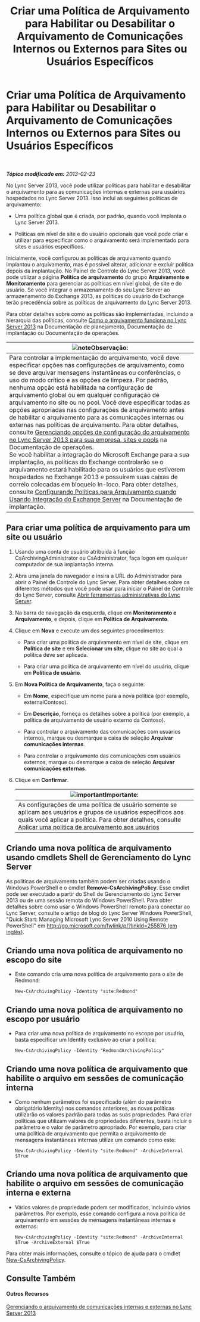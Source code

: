 ﻿---
title: Criar uma Política de Arquivamento para Habilitar ou Desabilitar o Arquivamento de Comunicações Internos ou Externos para Sites ou Usuários Específicos
TOCTitle: Criar uma Política de Arquivamento para Habilitar ou Desabilitar o Arquivamento de Comunicações Internos ou Externos para Sites ou Usuários Específicos
ms:assetid: 5864793a-ba72-470c-bb5b-9fb41e968896
ms:mtpsurl: https://technet.microsoft.com/pt-br/library/Gg398385(v=OCS.15)
ms:contentKeyID: 49306780
ms.date: 05/19/2016
mtps_version: v=OCS.15
ms.translationtype: HT
---

# Criar uma Política de Arquivamento para Habilitar ou Desabilitar o Arquivamento de Comunicações Internos ou Externos para Sites ou Usuários Específicos

 

_**Tópico modificado em:** 2013-02-23_

No Lync Server 2013, você pode utilizar políticas para habilitar e desabilitar o arquivamento para as comunicações internas e externas para usuários hospedados no Lync Server 2013. Isso inclui as seguintes políticas de arquivamento:

  - Uma política global que é criada, por padrão, quando você implanta o Lync Server 2013.

  - Políticas em nível de site e do usuário opcionais que você pode criar e utilizar para especificar como o arquivamento será implementado para sites e usuários específicos.

Inicialmente, você configurou as políticas de arquivamento quando implantou o arquivamento, mas é possível alterar, adicionar e excluir política depois da implantação. No Painel de Controle do Lync Server 2013, você pode utilizar a página **Política de arquivamento** do grupo **Arquivamento e Monitoramento** para gerenciar as políticas em nível global, de site e do usuário. Se você integrar o armazenamento do seu Lync Server ao armazenamento do Exchange 2013, as políticas do usuário do Exchange terão precedência sobre as políticas de arquivamento do Lync Server 2013.

Para obter detalhes sobre como as políticas são implementadas, incluindo a hierarquia das políticas, consulte [Como o arquivamento funciona no Lync Server 2013](lync-server-2013-how-archiving-works.md) na Documentação de planejamento, Documentação de implantação ou Documentação de operações.

<table>
<thead>
<tr class="header">
<th><img src="images/Gg425756.note(OCS.15).gif" title="note" alt="note" />Observação:</th>
</tr>
</thead>
<tbody>
<tr class="odd">
<td>Para controlar a implementação do arquivamento, você deve especificar opções nas configurações de arquivamento, como se deve arquivar mensagens instantâneas ou conferências, o uso do modo crítico e as opções de limpeza. Por padrão, nenhuma opção está habilitada na configuração de arquivamento global ou em qualquer configuração de arquivamento no site ou no pool. Você deve especificar todas as opções apropriadas nas configurações de arquivamento antes de habilitar o arquivamento para as comunicações internas ou externas nas políticas de arquivamento. Para obter detalhes, consulte <a href="lync-server-2013-managing-archiving-configuration-options-for-your-organization-sites-and-pools.md">Gerenciando opções de configuração do arquivamento no Lync Server 2013 para sua empresa, sites e pools</a> na Documentação de operações.<br />
Se você habilitar a integração do Microsoft Exchange para a sua implantação, as políticas do Exchange controlarão se o arquivamento estará habilitado para os usuários que estiverem hospedados no Exchange 2013 e possuírem suas caixas de correio colocadas em bloqueio In-loco. Para obter detalhes, consulte <a href="lync-server-2013-setting-up-policies-for-archiving-when-using-exchange-server-integration.md">Configurando Políticas para Arquivamento quando Usando Integração do Exchange Server</a> na Documentação de implantação.</td>
</tr>
</tbody>
</table>


## Para criar uma política de arquivamento para um site ou usuário

1.  Usando uma conta de usuário atribuída à função CsArchivingAdministrator ou CsAdministrator, faça logon em qualquer computador de sua implantação interna.

2.  Abra uma janela do navegador e insira a URL do Administrador para abrir o Painel de Controle do Lync Server. Para obter detalhes sobre os diferentes métodos que você pode usar para iniciar o Painel de Controle do Lync Server, consulte [Abrir ferramentas administrativas do Lync Server](lync-server-2013-open-lync-server-administrative-tools.md).

3.  Na barra de navegação da esquerda, clique em **Monitoramento e Arquivamento**, e depois, clique em **Política de Arquivamento**.

4.  Clique em **Nova** e execute um dos seguintes procedimentos:
    
      - Para criar uma política de arquivamento em nível de site, clique em **Política de site** e em **Selecionar um site**, clique no site ao qual a política deve ser aplicada.
    
      - Para criar uma política de arquivamento em nível do usuário, clique em **Política de usuário**.

5.  Em **Nova Política de Arquivamento**, faça o seguinte:
    
      - Em **Nome**, especifique um nome para a nova política (por exemplo, externalContoso).
    
      - Em **Descrição**, forneça os detalhes sobre a política (por exemplo, a política de arquivamento de usuário externo da Contoso).
    
      - Para controlar o arquivamento das comunicações com usuários internos, marque ou desmarque a caixa de seleção **Arquivar comunicações internas**.
    
      - Para controlar o arquivamento das comunicações com usuários externos, marque ou desmarque a caixa de seleção **Arquivar comunicações externas**.

6.  Clique em **Confirmar**.
    
    <table>
    <thead>
    <tr class="header">
    <th><img src="images/Gg425939.important(OCS.15).gif" title="important" alt="important" />Importante:</th>
    </tr>
    </thead>
    <tbody>
    <tr class="odd">
    <td>As configurações de uma política de usuário somente se aplicam aos usuários e grupos de usuários específicos aos quais você aplicar a política. Para obter detalhes, consulte <a href="lync-server-2013-applying-an-archiving-policy-to-users.md">Aplicar uma política de arquivamento aos usuários</a></td>
    </tr>
    </tbody>
    </table>


## Criando uma nova política de arquivamento usando cmdlets Shell de Gerenciamento do Lync Server

As políticas de arquivamento também podem ser criadas usando o Windows PowerShell e o cmdlet **Remove-CsArchivingPolicy**. Esse cmdlet pode ser executado a partir do Shell de Gerenciamento do Lync Server 2013 ou de uma sessão remota do Windows PowerShell. Para obter detalhes sobre como usar o Windows PowerShell remoto para conectar ao Lync Server, consulte o artigo de blog do Lync Server Windows PowerShell, "Quick Start: Managing Microsoft Lync Server 2010 Using Remote PowerShell" em [http://go.microsoft.com/fwlink/p/?linkId=255876 (em inglês)](http://go.microsoft.com/fwlink/p/?linkid=255876).

## Criando uma nova política de arquivamento no escopo do site

  - Este comando cria uma nova política de arquivamento para o site de Redmond:
    
        New-CsArchivingPolicy -Identity "site:Redmond"

## Criando uma nova política de arquivamento no escopo por usuário

  - Para criar uma nova política de arquivamento no escopo por usuário, basta especificar um Identity exclusivo ao criar a política:
    
        New-CsArchivingPolicy -Identity "RedmondArchivingPolicy"

## Criando uma nova política de arquivamento que habilite o arquivo em sessões de comunicação interna

  - Como nenhum parâmetros foi especificado (além do parâmetro obrigatório Identity) nos comandos anteriores, as novas políticas utilizarão os valores padrão para todas as suas propriedades. Para criar políticas que utilizam valores de propriedades diferentes, basta incluir o parâmetro e o valor de parâmetro apropriado. Por exemplo, para criar uma política de arquivamento que permita o arquivamento de mensagens instantâneas internas utilize um comando como este:
    
        New-CsArchivingPolicy -Identity "site:Redmond" -ArchiveInternal $True

## Criando uma nova política de arquivamento que habilite o arquivo em sessões de comunicação interna e externa

  - Vários valores de propriedade podem ser modificados, incluindo vários parâmetros. Por exemplo, esse comando configura a nova política de arquivamento em sessões de mensagens instantâneas internas e externas:
    
        New-CsArchivingPolicy -Identity "site:Redmond" -ArchiveInternal $True -ArchiveExternal $True

Para obter mais informações, consulte o tópico de ajuda para o cmdlet [New-CsArchivingPolicy](https://docs.microsoft.com/en-us/powershell/module/skype/New-CsArchivingPolicy).

## Consulte Também

#### Outros Recursos

[Gerenciando o arquivamento de comunicações internas e externas no Lync Server 2013](lync-server-2013-managing-the-archiving-of-internal-and-external-communications.md)

